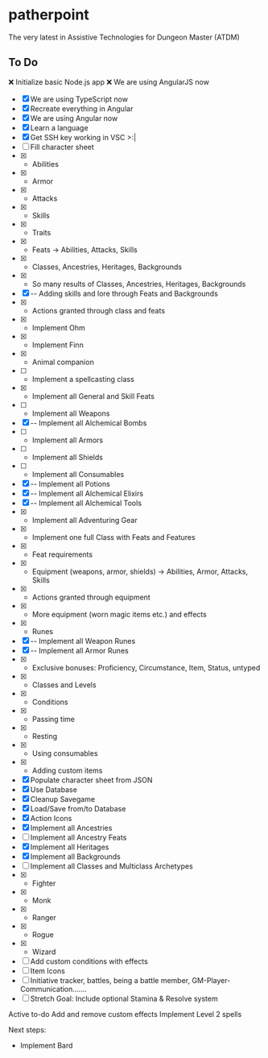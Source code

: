 # patherpoint
The very latest in Assistive Technologies for Dungeon Master (ATDM)

## To Do

:x: Initialize basic Node.js app
:x: We are using AngularJS now
- [x] We are using TypeScript now
- [x] Recreate everything in Angular
- [x] We are using Angular now
- [x] Learn a language
- [x] Get SSH key working in VSC >:|
- [ ] Fill character sheet
- [x] - Abilities
- [x] - Armor
- [x] - Attacks
- [x] - Skills
- [x] - Traits
- [x] - Feats -> Abilities, Attacks, Skills
- [x] - Classes, Ancestries, Heritages, Backgrounds
- [x] - So many results of Classes, Ancestries, Heritages, Backgrounds
- [x] -- Adding skills and lore through Feats and Backgrounds
- [x] - Actions granted through class and feats
- [x] - Implement Ohm
- [x] - Implement Finn
- [x] - Animal companion
- [ ] - Implement a spellcasting class
- [x] - Implement all General and Skill Feats
- [ ] - Implement all Weapons
- [x] -- Implement all Alchemical Bombs
- [ ] - Implement all Armors
- [ ] - Implement all Shields
- [ ] - Implement all Consumables
- [x] -- Implement all Potions
- [x] -- Implement all Alchemical Elixirs
- [x] -- Implement all Alchemical Tools
- [x] - Implement all Adventuring Gear
- [x] - Implement one full Class with Feats and Features
- [x] - Feat requirements
- [x] - Equipment (weapons, armor, shields) -> Abilities, Armor, Attacks, Skills
- [x] - Actions granted through equipment
- [x] - More equipment (worn magic items etc.) and effects
- [x] - Runes
- [x] -- Implement all Weapon Runes
- [x] -- Implement all Armor Runes
- [x] - Exclusive bonuses: Proficiency, Circumstance, Item, Status, untyped
- [x] - Classes and Levels
- [x] - Conditions
- [x] - Passing time
- [x] - Resting
- [x] - Using consumables
- [x] - Adding custom items
- [x] Populate character sheet from JSON
- [x] Use Database
- [x] Cleanup Savegame
- [x] Load/Save from/to Database
- [x] Action Icons
- [x] Implement all Ancestries
- [ ] Implement all Ancestry Feats
- [x] Implement all Heritages
- [x] Implement all Backgrounds
- [ ] Implement all Classes and Multiclass Archetypes
- [x] - Fighter
- [x] - Monk
- [x] - Ranger
- [x] - Rogue
- [x] - Wizard
- [ ] Add custom conditions with effects
- [ ] Item Icons
- [ ] Initiative tracker, battles, being a battle member, GM-Player-Communication.......
- [ ] Stretch Goal: Include optional Stamina & Resolve system

Active to-do
Add and remove custom effects
Implement Level 2 spells

Next steps:
- Implement Bard